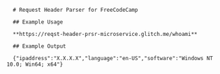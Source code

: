 
      # Request Header Parser for FreeCodeCamp

      ## Example Usage
      
      **https://reqst-header-prsr-microservice.glitch.me/whoami**
    
      ## Example Output
    
      {"ipaddress":"X.X.X.X","language":"en-US","software":"Windows NT 10.0; Win64; x64"}
    


